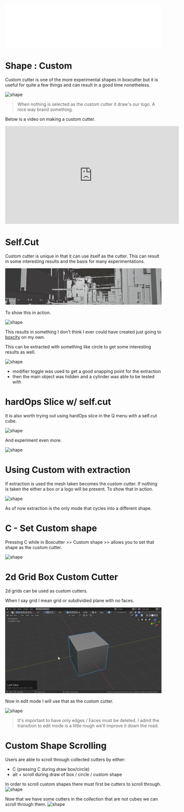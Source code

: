 ![header](img/banner.gif)

# Shape : Custom

Custom cutter is one of the more experimental shapes in boxcutter but it is useful for quite a few things and can result in a good time nonetheless.

![shape](img/shape/s35.gif)

> When nothing is selected as the custom cutter it draw's our logo. A nice way brand something.

Below is a video on making a custom cutter.

<iframe width="560" height="315" src="https://www.youtube.com/embed/k60evWExwVQ" frameborder="0" allowfullscreen></iframe>

# Self.Cut

Custom cutter is unique in that it can use itself as the cutter. This can result in some interesting results and the basis for many experimentations.

![shape](img/shape/s36.png)

To show this in action.

![shape](img/shape/s37.gif)

This results in something I don't think I ever could have created just going to [boxcity](https://www.youtube.com/watch?v=Y-TsPNlBfIc&feature=youtu.be) on my own.

This can be extracted with something like circle to get some interesting results as well.

![shape](img/shape/s38.gif)

- modifier toggle was used to get a good snapping point for the extraction
- then the main object was hidden and a cylinder was able to be tested with

# hardOps Slice w/ self.cut

It is also worth trying out using hardOps slice in the Q menu with a self.cut cube.

![shape](img/shape/s39.gif)

And experiment even more.

![shape](img/shape/s40.gif)

# Using Custom with extraction

If extraction is used the mesh taken becomes the custom cutter. If nothing is taken the either a box or a logo will be present. To show that in action.

![shape](img/shape/s41.gif)

As of now extraction is the only mode that cycles into a different shape.

# C - Set Custom shape

Pressing C while in Boxcutter >> Custom shape >> allows you to set that shape as the custom cutter.

![shape](img/shape/s47.gif)

# 2d Grid Box Custom Cutter

2d grids can be used as custom cutters.

When I say grid I mean grid or subdividied plane with no faces.

![shape](img/shape/s43.gif)

Now in edit mode I will use that as the custom cutter.

![shape](img/shape/s44.gif)

> It's important to have only edges / Faces must be deleted.
> I admit the transition to edit mode is a little rough we'll improve it down the road.

# Custom Shape Scrolling

Users are able to scroll through collected cutters by either:

- C (pressing C during draw box/circle)
- alt + scroll during draw of box / circle / custom shape

In order to scroll custom shapes there must first be cutters to scroll through.
![shape](img/shape/s45.gif)

Now that we have some cutters in the collection that are not cubes we can scroll through them.
![shape](img/shape/s46.gif)
